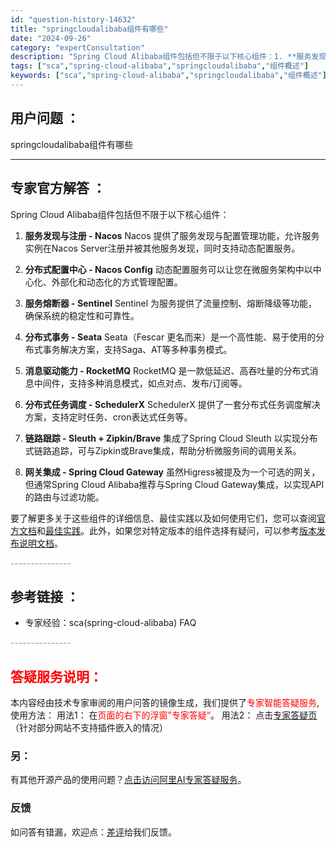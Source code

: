 ```yaml
---
id: "question-history-14632"
title: "springcloudalibaba组件有哪些"
date: "2024-09-26"
category: "expertConsultation"
description: "Spring Cloud Alibaba组件包括但不限于以下核心组件：1. **服务发现与注册 - Nacos**   Nacos 提供了服务发现与配置管理功能，允许服务实例在Nacos Server注册并被其他服务发现，同时支持动态配置服务。2. **分布式配置中心 - Nacos Config*"
tags: ["sca","spring-cloud-alibaba","springcloudalibaba","组件概述"]
keywords: ["sca","spring-cloud-alibaba","springcloudalibaba","组件概述"]
---
```


## 用户问题 ： 
 springcloudalibaba组件有哪些  

---------------
## 专家官方解答 ：

Spring Cloud Alibaba组件包括但不限于以下核心组件：

1. **服务发现与注册 - Nacos**
   Nacos 提供了服务发现与配置管理功能，允许服务实例在Nacos Server注册并被其他服务发现，同时支持动态配置服务。

2. **分布式配置中心 - Nacos Config**
   动态配置服务可以让您在微服务架构中以中心化、外部化和动态化的方式管理配置。

3. **服务熔断器 - Sentinel**
   Sentinel 为服务提供了流量控制、熔断降级等功能，确保系统的稳定性和可靠性。

4. **分布式事务 - Seata**
   Seata（Fescar 更名而来）是一个高性能、易于使用的分布式事务解决方案，支持Saga、AT等多种事务模式。

5. **消息驱动能力 - RocketMQ**
   RocketMQ 是一款低延迟、高吞吐量的分布式消息中间件，支持多种消息模式，如点对点、发布/订阅等。

6. **分布式任务调度 - SchedulerX**
   SchedulerX 提供了一套分布式任务调度解决方案，支持定时任务、cron表达式任务等。

7. **链路跟踪 - Sleuth + Zipkin/Brave**
   集成了Spring Cloud Sleuth 以实现分布式链路追踪，可与Zipkin或Brave集成，帮助分析微服务间的调用关系。

8. **网关集成 - Spring Cloud Gateway**
   虽然Higress被提及为一个可选的网关，但通常Spring Cloud Alibaba推荐与Spring Cloud Gateway集成，以实现API的路由与过滤功能。

要了解更多关于这些组件的详细信息、最佳实践以及如何使用它们，您可以查阅[官方文档](https://github.com/alibaba/spring-cloud-alibaba)和[最佳实践](../best-practice/integrated-example.md)。此外，如果您对特定版本的组件选择有疑问，可以参考[版本发布说明文档](./version-explain.md)。


<font color="#949494">---------------</font> 


## 参考链接 ：

* 专家经验：sca(spring-cloud-alibaba) FAQ 


 <font color="#949494">---------------</font> 
 


## <font color="#FF0000">答疑服务说明：</font> 

本内容经由技术专家审阅的用户问答的镜像生成，我们提供了<font color="#FF0000">专家智能答疑服务</font>,使用方法：
用法1： 在<font color="#FF0000">页面的右下的浮窗”专家答疑“</font>。
用法2： 点击[专家答疑页](https://answer.opensource.alibaba.com/docs/intro)（针对部分网站不支持插件嵌入的情况）
### 另：


有其他开源产品的使用问题？[点击访问阿里AI专家答疑服务](https://answer.opensource.alibaba.com/docs/intro)。
### 反馈
如问答有错漏，欢迎点：[差评](https://ai.nacos.io/user/feedbackByEnhancerGradePOJOID?enhancerGradePOJOId=17052)给我们反馈。

